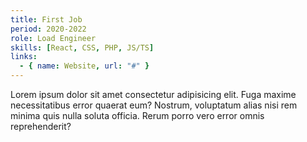 ```yaml
---
title: First Job
period: 2020-2022
role: Load Engineer
skills: [React, CSS, PHP, JS/TS]
links:
  - { name: Website, url: "#" }
---
```


Lorem ipsum dolor sit amet consectetur adipisicing elit. Fuga maxime necessitatibus error quaerat eum? Nostrum, voluptatum alias nisi rem minima quis nulla soluta officia. Rerum porro vero error omnis reprehenderit?

